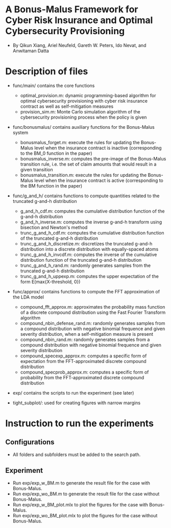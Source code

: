 # A Bonus-Malus Framework for Cyber Risk Insurance and Optimal Cybersecurity Provisioning

+ By Qikun Xiang, Ariel Neufeld, Gareth W. Peters, Ido Nevat, and Anwitaman Datta

# Description of files

+ func/main/          contains the core functions  
    - optimal_provision.m:             dynamic programming-based algorithm for optimal cybersecurity provisioning with cyber risk insurance contract as well as self-mitigation measures 
    - provision_sim.m:                 Monte Carlo simulation algorithm of the cybersecurity provisioning process when the policy is given 
    
+ func/bonusmalus/    contains auxiliary functions for the Bonus-Malus system
    - bonusmalus_forget.m:             execute the rules for updating the Bonus-Malus level when the insurance contract is inactive (corresponding to the BM_0 function in the paper)
    - bonusmalus_inverse.m:            computes the pre-image of the Bonus-Malus transition rule, i.e. the set of claim amounts that would result in a given transition
    - bonusmalus_transition.m:         execute the rules for updating the Bonus-Malus level when the insurance contract is active (corresponding to the BM function in the paper)

+ func/g_and_h/       contains functions to compute quantities related to the truncated g-and-h distribution
    - g_and_h_cdf.m:                   computes the cumulative distribution function of the g-and-h distribution
    - g_and_h_inverse.m:               computes the inverse g-and-h transform using bisection and Newton's method
    - trunc_g_and_h_cdf.m:             computes the cumulative distribution function of the truncated g-and-h distribution
    - trunc_g_and_h_discretize.m:      discretizes the truncated g-and-h distribution into a discrete distribution with equally-spaced atoms
    - trunc_g_and_h_invcdf.m:          computes the inverse of the cumulative distribution function of the truncated g-and-h distribution
    - trunc_g_and_h_rand.m:            randomly generates samples from the truncated g-and-h distribution
    - trunc_g_and_h_uppexp.m:          computes the upper expectation of the form E(max{X-threshold, 0})
    
+ func/approx/        contains functions to compute the FFT approximation of the LDA model
    - compound_fft_approx.m:           approximates the probability mass function of a discrete compound distribution using the Fast Fourier Transform algorithm
    - compound_nbin_defense_rand.m:    randomly generates samples from a compound distribution with negative binomial frequence and given severity distribution, when a self-mitigation measure is present
    - compound_nbin_rand.m:            randomly generates samples from a compound distribution with negative binomial frequence and given severity distribution
    - compound_specexp_approx.m:       computes a specific form of expectation from the FFT-approximated discrete compound distribution
    - compound_specprob_approx.m:      computes a specific form of probability from the FFT-approximated discrete compound distribution

+ exp/                contains the scripts to run the experiment (see later)

+ tight_subplot/:     used for creating figures with narrow margins

# Instruction to run the experiments

## Configurations

+ All folders and subfolders must be added to the search path. 


## Experiment

+ Run exp/exp_w_BM.m to generate the result file for the case with Bonus-Malus.
+ Run exp/exp_wo_BM.m to generate the result file for the case without Bonus-Malus.
+ Run exp/exp_w_BM_plot.mlx to plot the figures for the case with Bonus-Malus.
+ Run exp/exp_wo_BM_plot.mlx to plot the figures for the case without Bonus-Malus.
